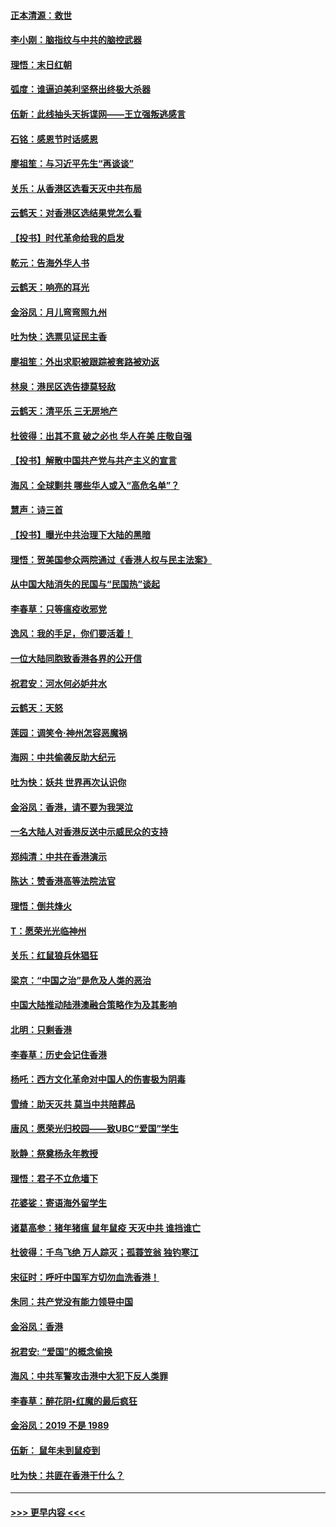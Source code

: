 #### [正本清源：救世](../pages/nsc993/n11689134.md?t=11291655) 
#### [李小刚：脑指纹与中共的脑控武器](../pages/nsc993/n11688900.md?t=11291655) 
#### [理悟：末日红朝](../pages/nsc993/n11688829.md?t=11291655) 
#### [弧度：谁逼迫美利坚祭出终极大杀器](../pages/nsc993/n11688735.md?t=11291655) 
#### [伍新：此线抽头天拆谍网——王立强叛逃感言](../pages/nsc993/n11687981.md?t=11291655) 
#### [石铭：感恩节时话感恩](../pages/nsc993/n11687568.md?t=11291655) 
#### [廖祖笙：与习近平先生“再谈谈”](../pages/nsc993/n11687005.md?t=11291655) 
#### [关乐：从香港区选看天灭中共布局](../pages/nsc993/n11686647.md?t=11291655) 
#### [云鹤天：对香港区选结果党怎么看](../pages/nsc993/n11686216.md?t=11291655) 
#### [【投书】时代革命给我的启发](../pages/nsc993/n11684287.md?t=11291655) 
#### [乾元：告海外华人书](../pages/nsc993/n11684044.md?t=11291655) 
#### [云鹤天：响亮的耳光](../pages/nsc993/n11684254.md?t=11291655) 
#### [金浴凤：月儿弯弯照九州](../pages/nsc993/n11684231.md?t=11291655) 
#### [吐为快：选票见证民主香](../pages/nsc993/n11684206.md?t=11291655) 
#### [廖祖笙：外出求职被跟踪被套路被劝返](../pages/nsc993/n11683874.md?t=11291655) 
#### [林泉：港民区选告捷莫轻敌](../pages/nsc993/n11683930.md?t=11291655) 
#### [云鹤天：清平乐 三无房地产](../pages/nsc993/n11681521.md?t=11291655) 
#### [杜彼得：出其不意 破之必也 华人在美 庄敬自强](../pages/nsc993/n11679554.md?t=11291655) 
#### [【投书】解散中国共产党与共产主义的宣言](../pages/nsc993/n11679177.md?t=11291655) 
#### [海风：全球剿共 哪些华人或入“高危名单”？](../pages/nsc993/n11678617.md?t=11291655) 
#### [慧声：诗三首](../pages/nsc993/n11678848.md?t=11291655) 
#### [【投书】曝光中共治理下大陆的黑暗](../pages/nsc993/n11678674.md?t=11291655) 
#### [理悟：贺美国参众两院通过《香港人权与民主法案》](../pages/nsc993/n11678104.md?t=11291655) 
#### [从中国大陆消失的民国与“民国热”谈起](../pages/nsc993/n11678075.md?t=11291655) 
#### [李春草：只等瘟疫收邪党](../pages/nsc993/n11677308.md?t=11291655) 
#### [逸风：我的手足，你们要活着！](../pages/nsc993/n11676352.md?t=11291655) 
#### [一位大陆同胞致香港各界的公开信](../pages/nsc993/n11675761.md?t=11291655) 
#### [祝君安：河水何必妒井水](../pages/nsc993/n11675746.md?t=11291655) 
#### [云鹤天：天怒](../pages/nsc993/n11675718.md?t=11291655) 
#### [莲园：调笑令‧神州怎容恶魔祸](../pages/nsc993/n11675648.md?t=11291655) 
#### [海网：中共偷袭反助大纪元](../pages/nsc993/n11673515.md?t=11291655) 
#### [吐为快：妖共 世界再次认识你](../pages/nsc993/n11673506.md?t=11291655) 
#### [金浴凤：香港，请不要为我哭泣](../pages/nsc993/n11673248.md?t=11291655) 
#### [一名大陆人对香港反送中示威民众的支持](../pages/nsc993/n11672615.md?t=11291655) 
#### [郑纯清：中共在香港演示](../pages/nsc993/n11670539.md?t=11291655) 
#### [陈达：赞香港高等法院法官](../pages/nsc993/n11669542.md?t=11291655) 
#### [理悟：倒共烽火](../pages/nsc993/n11668844.md?t=11291655) 
#### [T：愿荣光光临神州](../pages/nsc993/n11668421.md?t=11291655) 
#### [关乐：红鼠狼兵休猖狂](../pages/nsc993/n11668378.md?t=11291655) 
#### [梁京：“中国之治”是危及人类的恶治](../pages/nsc993/n11668328.md?t=11291655) 
#### [中国大陆推动陆港澳融合策略作为及其影响](../pages/nsc993/n11668157.md?t=11291655) 
#### [北明：只剩香港](../pages/nsc993/n11668002.md?t=11291655) 
#### [李春草：历史会记住香港](../pages/nsc993/n11667927.md?t=11291655) 
#### [杨吒：西方文化革命对中国人的伤害极为阴毒](../pages/nsc993/n11664521.md?t=11291655) 
#### [雪绮：助天灭共 莫当中共陪葬品](../pages/nsc993/n11662650.md?t=11291655) 
#### [唐风：愿荣光归校园——致UBC“爱国”学生](../pages/nsc993/n11662194.md?t=11291655) 
#### [耿静：祭奠杨永年教授](../pages/nsc993/n11662514.md?t=11291655) 
#### [理悟：君子不立危墙下](../pages/nsc993/n11662172.md?t=11291655) 
#### [花婆娑：寄语海外留学生](../pages/nsc993/n11662121.md?t=11291655) 
#### [诸葛高参：猪年猪瘟 鼠年鼠疫 天灭中共 谁挡谁亡](../pages/nsc993/n11661980.md?t=11291655) 
#### [杜彼得：千鸟飞绝 万人踪灭；孤蓑笠翁 独钓寒江](../pages/nsc993/n11661170.md?t=11291655) 
#### [宋征时：呼吁中国军方切勿血洗香港！](../pages/nsc993/n11415318.md?t=11291655) 
#### [朱同：共产党没有能力领导中国](../pages/nsc993/n11660421.md?t=11291655) 
#### [金浴凤：香港](../pages/nsc993/n11660419.md?t=11291655) 
#### [祝君安: “爱国”的概念偷换](../pages/nsc993/n11659706.md?t=11291655) 
#### [海风：中共军警攻击港中大犯下反人类罪](../pages/nsc993/n11659632.md?t=11291655) 
#### [李春草：醉花阴•红魔的最后疯狂](../pages/nsc993/n11659287.md?t=11291655) 
#### [金浴凤：2019 不是 1989](../pages/nsc993/n11657663.md?t=11291655) 
#### [伍新： 鼠年未到鼠疫到](../pages/nsc993/n11655098.md?t=11291655) 
#### [吐为快：共匪在香港干什么？](../pages/nsc993/n11654891.md?t=11291655) 

----
#### [ >>> 更早内容 <<< ](../indexes/nsc993-earlier.md)

